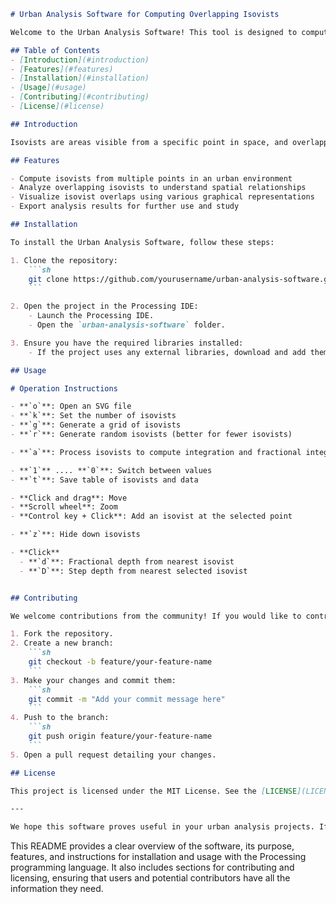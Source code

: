 
```markdown
# Urban Analysis Software for Computing Overlapping Isovists

Welcome to the Urban Analysis Software! This tool is designed to compute overlapping isovists for urban environments, aiding in the analysis of spatial visibility and urban design. Built using the Processing programming language, this software offers an intuitive and visual approach to urban analysis.

## Table of Contents
- [Introduction](#introduction)
- [Features](#features)
- [Installation](#installation)
- [Usage](#usage)
- [Contributing](#contributing)
- [License](#license)

## Introduction

Isovists are areas visible from a specific point in space, and overlapping isovists provide valuable insights into how different points in an urban environment relate to one another. This software enables users to compute and analyze overlapping isovists, supporting urban planners and researchers in making informed decisions about urban design and development.

## Features

- Compute isovists from multiple points in an urban environment
- Analyze overlapping isovists to understand spatial relationships
- Visualize isovist overlaps using various graphical representations
- Export analysis results for further use and study

## Installation

To install the Urban Analysis Software, follow these steps:

1. Clone the repository:
    ```sh
    git clone https://github.com/yourusername/urban-analysis-software.git
    ```

2. Open the project in the Processing IDE:
    - Launch the Processing IDE.
    - Open the `urban-analysis-software` folder.

3. Ensure you have the required libraries installed:
    - If the project uses any external libraries, download and add them through the Processing IDE.

## Usage

# Operation Instructions

- **`o`**: Open an SVG file
- **`k`**: Set the number of isovists
- **`g`**: Generate a grid of isovists
- **`r`**: Generate random isovists (better for fewer isovists)

- **`a`**: Process isovists to compute integration and fractional integration (can take time)

- **`1`** .... **`0`**: Switch between values
- **`t`**: Save table of isovists and data

- **Click and drag**: Move
- **Scroll wheel**: Zoom
- **Control key + Click**: Add an isovist at the selected point

- **`z`**: Hide down isovists

- **Click**
  - **`d`**: Fractional depth from nearest isovist
  - **`D`**: Step depth from nearest selected isovist


## Contributing

We welcome contributions from the community! If you would like to contribute to the Urban Analysis Software, please follow these steps:

1. Fork the repository.
2. Create a new branch:
    ```sh
    git checkout -b feature/your-feature-name
    ```
3. Make your changes and commit them:
    ```sh
    git commit -m "Add your commit message here"
    ```
4. Push to the branch:
    ```sh
    git push origin feature/your-feature-name
    ```
5. Open a pull request detailing your changes.

## License

This project is licensed under the MIT License. See the [LICENSE](LICENSE) file for more information.

---

We hope this software proves useful in your urban analysis projects. If you have any questions or feedback, please don't hesitate to reach out!
```

This README provides a clear overview of the software, its purpose, features, and instructions for installation and usage with the Processing programming language. It also includes sections for contributing and licensing, ensuring that users and potential contributors have all the information they need.
